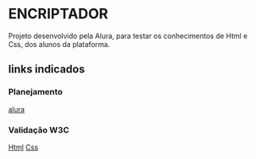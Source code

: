 # ENCRIPTADOR
Projeto desenvolvido pela Alura, para testar os conhecimentos de Html e Css, dos alunos da plataforma.
## links indicados
### Planejamento
[alura](https://www.alura.com.br) 
### Validação W3C
[Html](https://validator.w3.org/detailed.html)
[Css](https://jigsaw.w3.org/css-validator/)
